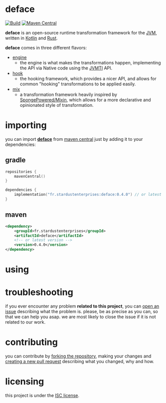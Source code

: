 # deface

[![Build][badge-github-ci]][project-gradle-ci]
[![Maven Central][badge-mvnc]][project-mvnc]

**deface** is an open-source runtime transformation framework for the
[JVM][jvm], written in [Kotlin][kotlin] and [Rust][rust].

**deface** comes in three different flavors:
- [engine][tree-engine]
    - the engine is what makes the transformations happen, implementing the API
      via Native code using the [JVMTI][jvmti] API.
- [hook][tree-hook]
    - the hooking framework, which provides a nicer API, and allows 
      for common "hooking" transformations to be applied easily.
- [mix][tree-mix]
    - a transformation framework heavily inspired by [SpongePowered/Mixin][mixin], 
      which allows for a more declarative and opinionated style of transformation.

# importing

you can import **[deface][project-url]** from [maven central][mvnc] just by adding it to your dependencies:

## gradle

```kotlin
repositories {
    mavenCentral()
}

dependencies {
    implementation("fr.stardustenterprises:deface:0.4.0") // or latest version
}
```

## maven

```xml
<dependency>
    <groupId>fr.stardustenterprises</groupId>
    <artifactId>deface</artifactId>
    <!-- or latest version -->
    <version>0.4.0</version> 
</dependency>
```

# using



# troubleshooting

if you ever encounter any problem **related to this project**, you can [open an issue][new-issue] describing what the
problem is. please, be as precise as you can, so that we can help you asap. we are most likely to close the issue if it
is not related to our work.

# contributing

you can contribute by [forking the repository][fork], making your changes and [creating a new pull request][new-pr]
describing what you changed, why and how.

# licensing

this project is under the [ISC license][project-license].


<!-- Links -->

[jvm]: https://adoptium.net "adoptium website"

[kotlin]: https://kotlinlang.org "kotlin website"

[rust]: https://rust-lang.org "rust website"

[mvnc]: https://repo1.maven.org/maven2/ "maven central website"

[jvmti]: https://docs.oracle.com/javase/8/docs/platform/jvmti/jvmti.html "jvmti documentation"

[mixin]: https://github.com/SpongePowered/Mixin "sponge's mixin"

[tree-engine]: https://github.com/stardust-enterprises/deface/tree/trunk/engine "engine source code"

[tree-hook]: https://github.com/stardust-enterprises/deface/tree/trunk/hook "hook source code"

[tree-mix]: https://github.com/stardust-enterprises/deface/tree/trunk/mix "mix source code"

<!-- Project Links -->

[project-url]: https://github.com/stardust-enterprises/deface "project github repository"

[fork]: https://github.com/stardust-enterprises/deface/fork "fork this repository"

[new-pr]: https://github.com/stardust-enterprises/deface/pulls/new "create a new pull request"

[new-issue]: https://github.com/stardust-enterprises/deface/issues/new "create a new issue"

[project-mvnc]: https://maven-badges.herokuapp.com/maven-central/fr.stardustenterprises/deface "maven central repository"

[project-gradle-ci]: https://github.com/stardust-enterprises/deface/actions/workflows/build.yml "gradle ci workflow"

[project-license]: https://github.com/stardust-enterprises/deface/blob/trunk/LICENSE "LICENSE source file"

<!-- Badges -->

[badge-mvnc]: https://maven-badges.herokuapp.com/maven-central/fr.stardustenterprises/deface/badge.svg "maven central badge"

[badge-github-ci]: https://github.com/stardust-enterprises/deface/actions/workflows/build.yml/badge.svg?branch=trunk "github actions badge"
